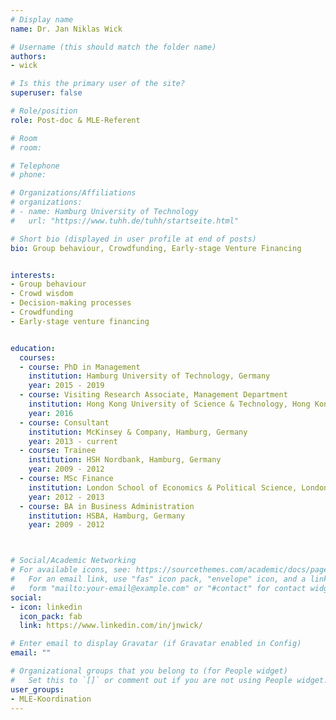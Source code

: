 ```yaml
---
# Display name
name: Dr. Jan Niklas Wick

# Username (this should match the folder name)
authors:
- wick

# Is this the primary user of the site?
superuser: false

# Role/position
role: Post-doc & MLE-Referent

# Room
# room:

# Telephone
# phone:

# Organizations/Affiliations
# organizations:
# - name: Hamburg University of Technology
#   url: "https://www.tuhh.de/tuhh/startseite.html"

# Short bio (displayed in user profile at end of posts)
bio: Group behaviour, Crowdfunding, Early-stage Venture Financing


interests:
- Group behaviour
- Crowd wisdom
- Decision-making processes
- Crowdfunding
- Early-stage venture financing


education:
  courses:
  - course: PhD in Management
    institution: Hamburg University of Technology, Germany
    year: 2015 - 2019
  - course: Visiting Research Associate, Management Department
    institution: Hong Kong University of Science & Technology, Hong Kong
    year: 2016
  - course: Consultant
    institution: McKinsey & Company, Hamburg, Germany
    year: 2013 - current
  - course: Trainee
    institution: HSH Nordbank, Hamburg, Germany
    year: 2009 - 2012
  - course: MSc Finance
    institution: London School of Economics & Political Science, London, UK
    year: 2012 - 2013
  - course: BA in Business Administration
    institution: HSBA, Hamburg, Germany
    year: 2009 - 2012



# Social/Academic Networking
# For available icons, see: https://sourcethemes.com/academic/docs/page-builder/#icons
#   For an email link, use "fas" icon pack, "envelope" icon, and a link in the
#   form "mailto:your-email@example.com" or "#contact" for contact widget.
social:
- icon: linkedin
  icon_pack: fab
  link: https://www.linkedin.com/in/jnwick/

# Enter email to display Gravatar (if Gravatar enabled in Config)
email: ""

# Organizational groups that you belong to (for People widget)
#   Set this to `[]` or comment out if you are not using People widget.
user_groups:
- MLE-Koordination
---
```


